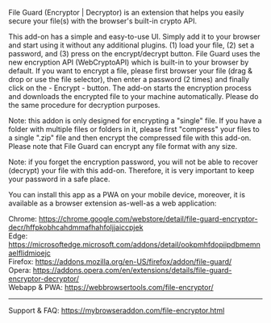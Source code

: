 File Guard (Encryptor | Decryptor) is an extension that helps you easily secure your file(s) with the browser's built-in crypto API. 

This add-on has a simple and easy-to-use UI. Simply add it to your browser and start using it without any additional plugins. (1) load your file, (2) set a password, and (3) press on the encrypt/decrypt button. File Guard uses the new encryption API (WebCryptoAPI) which is built-in to your browser by default. If you want to encrypt a file, please first browser your file (drag & drop or use the file selector), then enter a password (2 times) and finally click on the - Encrypt - button. The add-on starts the encryption process and downloads the encrypted file to your machine automatically. Please do the same procedure for decryption purposes. 

Note: this addon is only designed for encrypting a "single" file. If you have a folder with multiple files or folders in it, please first "compress" your files to a single ".zip" file and then encrypt the compressed file with this add-on. Please note that File Guard can encrypt any file format with any size.

Note: if you forget the encryption password, you will not be able to recover (decrypt) your file with this add-on. Therefore, it is very important to keep your password in a safe place.

You can install this app as a PWA on your mobile device, moreover, it is available as a browser extension as-well-as a web application:

Chrome: https://chrome.google.com/webstore/detail/file-guard-encryptor-decr/hffpkobhcahdmmafhahfoljjaiccpjek  
Edge: https://microsoftedge.microsoft.com/addons/detail/ookpmhfdopiipdbmemnaelflidmioejc  
Firefox: https://addons.mozilla.org/en-US/firefox/addon/file-guard/  
Opera: https://addons.opera.com/en/extensions/details/file-guard-encryptor-decryptor/  
Webapp & PWA: https://webbrowsertools.com/file-encryptor/  

---------------------------  

Support & FAQ: https://mybrowseraddon.com/file-encryptor.html  
